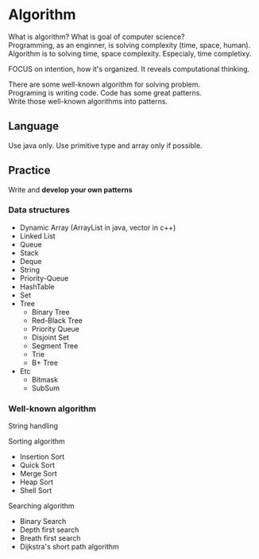 # Algorithm

What is algorithm? What is goal of computer science?\
Programming, as an enginner, is solving complexity (time, space, human).
Algorithm is to solving time, space complexity. Especialy, time completixy.

FOCUS on intention, how it's organized. It reveals computational thinking.

There are some well-known algorithm for solving problem.\
Programing is writing code. Code has some great patterns.\
Write those well-known algorithms into patterns.

## Language

Use java only. Use primitive type and array only if possible.

## Practice

Write and **develop your own patterns**

### Data structures

- Dynamic Array (ArrayList in java, vector in c++)
- Linked List
- Queue
- Stack
- Deque
- String
- Priority-Queue
- HashTable
- Set
- Tree
  - Binary Tree
  - Red-Black Tree
  - Priority Queue
  - Disjoint Set
  - Segment Tree
  - Trie
  - B+ Tree
- Etc
  - Bitmask
  - SubSum

### Well-known algorithm

String handling

Sorting algorithm

- Insertion Sort
- Quick Sort
- Merge Sort
- Heap Sort
- Shell Sort

Searching algorithm

- Binary Search
- Depth first search
- Breath first search
- Dijkstra's short path algorithm
